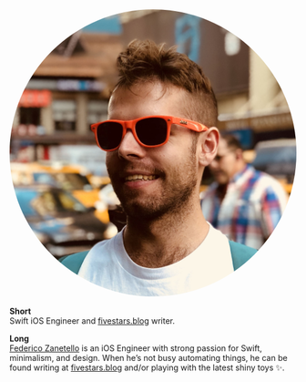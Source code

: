 <img src="federico-zanetello.jpg" style="border-radius: 50%;" max-width=200>

**Short**  
Swift iOS Engineer and [fivestars.blog](https://www.fivestars.blog) writer.

**Long**  
[Federico Zanetello](https://twitter.com/zntfdr) is an iOS Engineer with strong passion for Swift, minimalism, and design. When he’s not busy automating things, he can be found writing at [fivestars.blog](https://www.fivestars.blog) and/or playing with the latest shiny toys ✨.